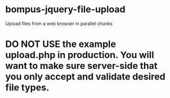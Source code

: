 # bompus-jquery-file-upload

Upload files from a web browser in parallel chunks

# DO NOT USE the example upload.php in production. You will want to make sure server-side that you only accept and validate desired file types.
